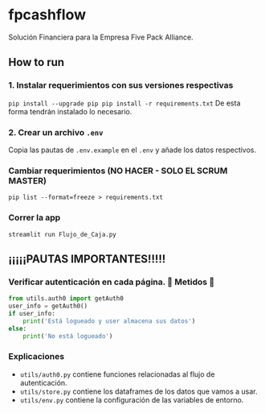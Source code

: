 # fpcashflow
Solución Financiera para la Empresa Five Pack Alliance.

## How to run
### 1. Instalar requerimientos con sus versiones respectivas
`pip install --upgrade pip
pip install -r requirements.txt`
De esta forma tendrán instalado lo necesario.

### 2. Crear un archivo `.env`
Copia las pautas de `.env.example` en el `.env` y añade los datos respectivos.

### Cambiar requerimientos (NO HACER - SOLO EL SCRUM MASTER)
`pip list --format=freeze > requirements.txt`

### Correr la app
`streamlit run Flujo_de_Caja.py`

## ¡¡¡¡¡PAUTAS IMPORTANTES!!!!!
### Verificar autenticación en cada página. 🚫 Metidos 🚫
```python
from utils.auth0 import getAuth0
user_info = getAuth0()
if user_info:
    print('Está logueado y user almacena sus datos')
else:
    print('No está logueado')
```
### Explicaciones
- `utils/auth0.py` contiene funciones relacionadas al flujo de autenticación.
- `utils/store.py` contiene los dataframes de los datos que vamos a usar.
- `utils/env.py` contiene la configuración de las variables de entorno.